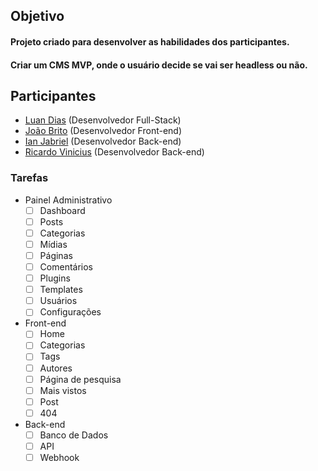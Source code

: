 ## Objetivo

#### Projeto criado para desenvolver as habilidades dos participantes.

#### Criar um CMS MVP, onde o usuário decide se vai ser headless ou não.

## Participantes

-   [Luan Dias](https://github.com/LvDias) (Desenvolvedor Full-Stack)
-   [João Brito](https://github.com/JvbsB7) (Desenvolvedor Front-end)
-   [Ian Jabriel](https://github.com/IanJabriel) (Desenvolvedor Back-end)
-   [Ricardo Vinicius](https://github.com/RicardoViniciusMachadoMartins) (Desenvolvedor Back-end)

### Tarefas

-   Painel Administrativo
    -   [ ] Dashboard
    -   [ ] Posts
    -   [ ] Categorias
    -   [ ] Mídias
    -   [ ] Páginas
    -   [ ] Comentários
    -   [ ] Plugins
    -   [ ] Templates
    -   [ ] Usuários
    -   [ ] Configurações
-   Front-end
    -   [ ] Home
    -   [ ] Categorias
    -   [ ] Tags
    -   [ ] Autores
    -   [ ] Página de pesquisa
    -   [ ] Mais vistos
    -   [ ] Post
    -   [ ] 404
-   Back-end
    -   [ ] Banco de Dados
    -   [ ] API
    -   [ ] Webhook
